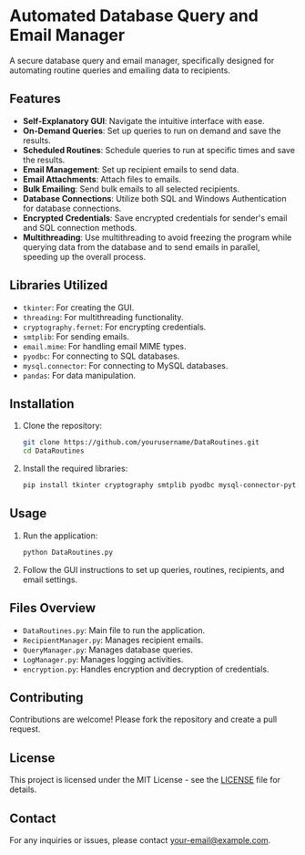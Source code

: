 # Automated Database Query and Email Manager

A secure database query and email manager, specifically designed for automating routine queries and emailing data to recipients.

## Features

- **Self-Explanatory GUI**: Navigate the intuitive interface with ease.
- **On-Demand Queries**: Set up queries to run on demand and save the results.
- **Scheduled Routines**: Schedule queries to run at specific times and save the results.
- **Email Management**: Set up recipient emails to send data.
- **Email Attachments**: Attach files to emails.
- **Bulk Emailing**: Send bulk emails to all selected recipients.
- **Database Connections**: Utilize both SQL and Windows Authentication for database connections.
- **Encrypted Credentials**: Save encrypted credentials for sender's email and SQL connection methods.
- **Multithreading**: Use multithreading to avoid freezing the program while querying data from the database and to send emails in parallel, speeding up the overall process.

## Libraries Utilized

- `tkinter`: For creating the GUI.
- `threading`: For multithreading functionality.
- `cryptography.fernet`: For encrypting credentials.
- `smtplib`: For sending emails.
- `email.mime`: For handling email MIME types.
- `pyodbc`: For connecting to SQL databases.
- `mysql.connector`: For connecting to MySQL databases.
- `pandas`: For data manipulation.

## Installation

1. Clone the repository:
    ```bash
    git clone https://github.com/yourusername/DataRoutines.git
    cd DataRoutines
    ```

2. Install the required libraries:
    ```bash
    pip install tkinter cryptography smtplib pyodbc mysql-connector-python pandas
    ```

## Usage

1. Run the application:
    ```bash
    python DataRoutines.py
    ```

2. Follow the GUI instructions to set up queries, routines, recipients, and email settings.

## Files Overview

- `DataRoutines.py`: Main file to run the application.
- `RecipientManager.py`: Manages recipient emails.
- `QueryManager.py`: Manages database queries.
- `LogManager.py`: Manages logging activities.
- `encryption.py`: Handles encryption and decryption of credentials.

## Contributing

Contributions are welcome! Please fork the repository and create a pull request.

## License

This project is licensed under the MIT License - see the [LICENSE](LICENSE) file for details.

## Contact

For any inquiries or issues, please contact [your-email@example.com](mailto:your-email@example.com).



